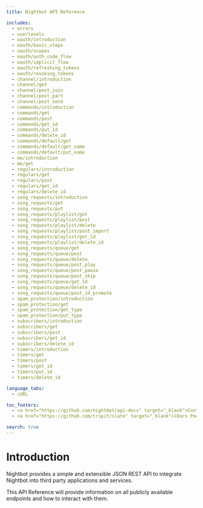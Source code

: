 ```yaml
---
title: Nightbot API Reference

includes:
  - errors
  - userlevels
  - oauth/introduction
  - oauth/basic_steps
  - oauth/scopes
  - oauth/auth_code_flow
  - oauth/implicit_flow
  - oauth/refreshing_tokens
  - oauth/revoking_tokens
  - channel/introduction
  - channel/get
  - channel/post_join
  - channel/post_part
  - channel/post_send
  - commands/introduction
  - commands/get
  - commands/post
  - commands/get_id
  - commands/put_id
  - commands/delete_id
  - commands/default/get
  - commands/default/get_name
  - commands/default/put_name
  - me/introduction
  - me/get
  - regulars/introduction
  - regulars/get
  - regulars/post
  - regulars/get_id
  - regulars/delete_id
  - song_requests/introduction
  - song_requests/get
  - song_requests/put
  - song_requests/playlist/get
  - song_requests/playlist/post
  - song_requests/playlist/delete
  - song_requests/playlist/post_import
  - song_requests/playlist/get_id
  - song_requests/playlist/delete_id
  - song_requests/queue/get
  - song_requests/queue/post
  - song_requests/queue/delete
  - song_requests/queue/post_play
  - song_requests/queue/post_pause
  - song_requests/queue/post_skip
  - song_requests/queue/get_id
  - song_requests/queue/delete_id
  - song_requests/queue/post_id_promote
  - spam_protection/introduction
  - spam_protection/get
  - spam_protection/get_type
  - spam_protection/put_type
  - subscribers/introduction
  - subscribers/get
  - subscribers/post
  - subscribers/get_id
  - subscribers/delete_id
  - timers/introduction
  - timers/get
  - timers/post
  - timers/get_id
  - timers/put_id
  - timers/delete_id

language_tabs:
  - cURL

toc_footers:
  - <a href="https://github.com/nightbot/api-docs" target="_blank">Contribute to these docs</a>
  - <a href="https://github.com/tripit/slate" target="_blank">(Docs Powered by Slate)</a>

search: true
---
```


# Introduction

Nightbot provides a simple and extensible JSON REST API to integrate Nightbot into third party applications and services.

This API Reference will provide information on all publicly available endpoints and how to interact with them.
